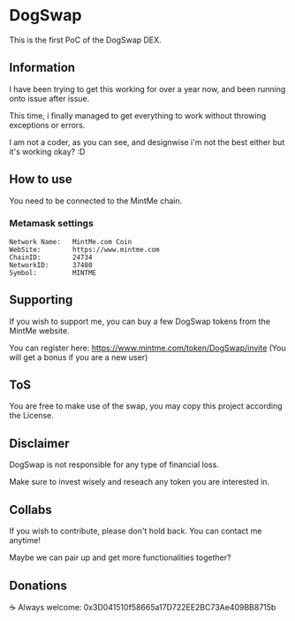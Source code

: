 # DogSwap

This is the first PoC of the DogSwap DEX. 

## Information

I have been trying to get this working for over a year now, and been running onto issue after issue.

This time, i finally managed to get everything to work without throwing exceptions or errors.

I am not a coder, as you can see, and designwise i'm not the best either but it's working okay? :D


## How to use

You need to be connected to the MintMe chain. 


### Metamask settings
```
Network Name:   MintMe.com Coin
WebSite:        https://www.mintme.com
ChainID:        24734
NetworkID:      37480
Symbol:         MINTME
```


## Supporting

If you wish to support me, you can buy a few DogSwap tokens from the MintMe website.

You can register here: https://www.mintme.com/token/DogSwap/invite (You will get a bonus if you are a new user)


## ToS

You are free to make use of the swap, you may copy this project according the License. 


## Disclaimer

DogSwap is not responsible for any type of financial loss. 

Make sure to invest wisely and reseach any token you are interested in. 


## Collabs

If you wish to contribute, please don't hold back. You can contact me anytime!

Maybe we can pair up and get more functionalities together?



## Donations

☕ Always welcome: 0x3D041510f58665a17D722EE2BC73Ae409BB8715b